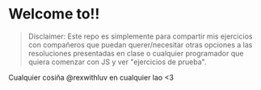 # Welcome to!!

> Disclaimer: Este repo es simplemente para compartir mis ejercicios con compañeros que puedan querer/necesitar otras opciones a las resoluciones presentadas en clase o cualquier programador que quiera comenzar con JS y ver "ejercicios de prueba".

Cualquier cosiña @rexwithluv en cualquier lao <3
